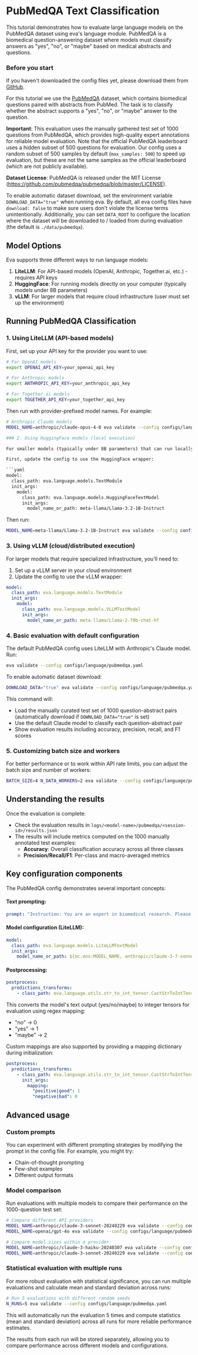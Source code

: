 # PubMedQA Text Classification

This tutorial demonstrates how to evaluate large language models on the PubMedQA dataset using eva's language module. PubMedQA is a biomedical question-answering dataset where models must classify answers as "yes", "no", or "maybe" based on medical abstracts and questions.

### Before you start

If you haven't downloaded the config files yet, please download them from [GitHub](https://github.com/kaiko-ai/eva/tree/main).

For this tutorial we use the [PubMedQA](https://pubmedqa.github.io/) dataset, which contains biomedical questions paired with abstracts from PubMed. The task is to classify whether the abstract supports a "yes", "no", or "maybe" answer to the question.

**Important**: This evaluation uses the manually gathered test set of 1000 questions from PubMedQA, which provides high-quality expert annotations for reliable model evaluation. Note that the official PubMedQA leaderboard uses a hidden subset of 500 questions for evaluation. Our config uses a random subset of 500 samples by default (`max_samples: 500`) to speed up evaluation, but these are not the same samples as the official leaderboard (which are not publicly available).

**Dataset License**: PubMedQA is released under the MIT License (https://github.com/pubmedqa/pubmedqa/blob/master/LICENSE).

To enable automatic dataset download, set the environment variable `DOWNLOAD_DATA="true"` when running eva. By default, all eva config files have `download: false` to make sure users don't violate the license terms unintentionally. Additionally, you can set `DATA_ROOT` to configure the location where the dataset will be downloaded to / loaded from during evaluation (the default is `./data/pubmedqa`).

## Model Options

Eva supports three different ways to run language models:

1. **LiteLLM**: For API-based models (OpenAI, Anthropic, Together.ai, etc.) - requires API keys
2. **HuggingFace**: For running models directly on your computer (typically models under 8B parameters)
3. **vLLM**: For larger models that require cloud infrastructure (user must set up the environment)

## Running PubMedQA Classification

### 1. Using LiteLLM (API-based models)

First, set up your API key for the provider you want to use:

```bash
# For OpenAI models
export OPENAI_API_KEY=your_openai_api_key

# For Anthropic models  
export ANTHROPIC_API_KEY=your_anthropic_api_key

# For Together.ai models
export TOGETHER_API_KEY=your_together_api_key
```

Then run with provider-prefixed model names. For example:

```bash
# Anthropic Claude models
MODEL_NAME=anthropic/claude-opus-4-0 eva validate --config configs/language/pubmedqa.yaml

### 2. Using HuggingFace models (local execution)

For smaller models (typically under 8B parameters) that can run locally on your machine:

First, update the config to use the HuggingFace wrapper:

```yaml
model:
  class_path: eva.language.models.TextModule
  init_args:
    model:
      class_path: eva.language.models.HuggingFaceTextModel
      init_args:
        model_name_or_path: meta-llama/Llama-3.2-1B-Instruct
```

Then run:

```bash
MODEL_NAME=meta-llama/Llama-3.2-1B-Instruct eva validate --config configs/language/pubmedqa.yaml
```

### 3. Using vLLM (cloud/distributed execution)

For larger models that require specialized infrastructure, you'll need to:

1. Set up a vLLM server in your cloud environment
2. Update the config to use the vLLM wrapper:

```yaml
model:
  class_path: eva.language.models.TextModule
  init_args:
    model:
      class_path: eva.language.models.VLLMTextModel
      init_args:
        model_name_or_path: meta-llama/Llama-2-70b-chat-hf
```

### 4. Basic evaluation with default configuration

The default PubMedQA config uses LiteLLM with Anthropic's Claude model. Run:

```bash
eva validate --config configs/language/pubmedqa.yaml
```

To enable automatic dataset download:

```bash
DOWNLOAD_DATA="true" eva validate --config configs/language/pubmedqa.yaml
```

This command will:

- Load the manually curated test set of 1000 question-abstract pairs (automatically download if `DOWNLOAD_DATA="true"` is set)
- Use the default Claude model to classify each question-abstract pair
- Show evaluation results including accuracy, precision, recall, and F1 scores

### 5. Customizing batch size and workers

For better performance or to work within API rate limits, you can adjust the batch size and number of workers:

```bash
BATCH_SIZE=4 N_DATA_WORKERS=2 eva validate --config configs/language/pubmedqa.yaml
```

## Understanding the results

Once the evaluation is complete:

- Check the evaluation results in `logs/<model-name>/pubmedqa/<session-id>/results.json`
- The results will include metrics computed on the 1000 manually annotated test examples:
  - **Accuracy**: Overall classification accuracy across all three classes
  - **Precision/Recall/F1**: Per-class and macro-averaged metrics

## Key configuration components

The PubMedQA config demonstrates several important concepts:

#### Text prompting:
```yaml
prompt: "Instruction: You are an expert in biomedical research. Please carefully read the question and the relevant context and answer with yes, no, or maybe. Only answer with one of these three words."
```

#### Model configuration (LiteLLM):
```yaml
model:
  class_path: eva.language.models.LiteLLMTextModel
  init_args:
    model_name_or_path: ${oc.env:MODEL_NAME, anthropic/claude-3-7-sonnet-latest}
```

#### Postprocessing:
```yaml
postprocess:
  predictions_transforms:
    - class_path: eva.language.utils.str_to_int_tensor.CastStrToIntTensor
```

This converts the model's text output (yes/no/maybe) to integer tensors for evaluation using regex mapping:
- "no" → 0
- "yes" → 1  
- "maybe" → 2

Custom mappings are also supported by providing a mapping dictionary during initialization:
```yaml
postprocess:
  predictions_transforms:
    - class_path: eva.language.utils.str_to_int_tensor.CastStrToIntTensor
      init_args:
        mapping:
          "positive|good": 1
          "negative|bad": 0
```

## Advanced usage

### Custom prompts

You can experiment with different prompting strategies by modifying the prompt in the config file. For example, you might try:

- Chain-of-thought prompting
- Few-shot examples
- Different output formats

### Model comparison

Run evaluations with multiple models to compare their performance on the 1000-question test set:

```bash
# Compare different API providers
MODEL_NAME=anthropic/claude-3-sonnet-20240229 eva validate --config configs/language/pubmedqa.yaml
MODEL_NAME=openai/gpt-4o eva validate --config configs/language/pubmedqa.yaml

# Compare model sizes within a provider
MODEL_NAME=anthropic/claude-3-haiku-20240307 eva validate --config configs/language/pubmedqa.yaml
MODEL_NAME=anthropic/claude-3-sonnet-20240229 eva validate --config configs/language/pubmedqa.yaml
```

### Statistical evaluation with multiple runs

For more robust evaluation with statistical significance, you can run multiple evaluations and calculate mean and standard deviation across runs:

```bash
# Run 5 evaluations with different random seeds
N_RUNS=5 eva validate --config configs/language/pubmedqa.yaml
```

This will automatically run the evaluation 5 times and compute statistics (mean and standard deviation) across all runs for more reliable performance estimates.

The results from each run will be stored separately, allowing you to compare performance across different models and configurations.
